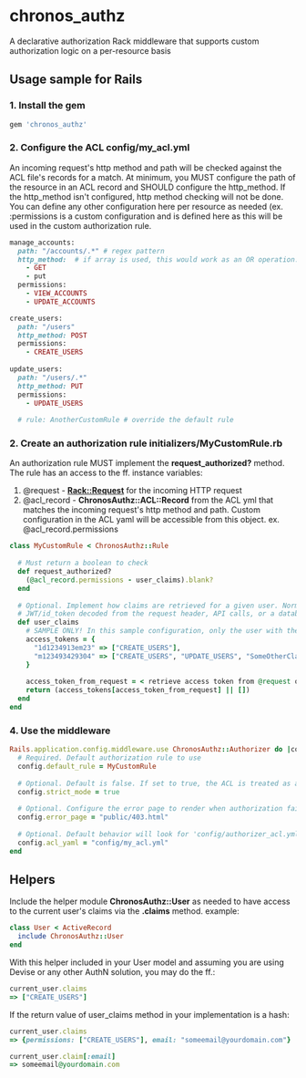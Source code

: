 # chronos_authz
A declarative authorization Rack middleware that supports custom authorization logic on a per-resource basis

## Usage sample for Rails
### 1. Install the gem
```ruby
gem 'chronos_authz'
```

### 2. Configure the ACL config/my_acl.yml
An incoming request's http method and path will be checked against the ACL file's records for a match. At minimum, you MUST configure the path of the resource in an ACL record and SHOULD configure the http_method. If the http_method isn't configured, http method checking will not be done. You can define any other configuration here per resource as needed (ex. :permissions is a custom configuration and is defined here as this will be used in the custom authorization rule.
    
```ruby
manage_accounts:
  path: "/accounts/.*" # regex pattern
  http_method:  # if array is used, this would work as an OR operation: checking if the incoming http request's method matches ANY of the configured http_method
    - GET
    - put
  permissions:
    - VIEW_ACCOUNTS
    - UPDATE_ACCOUNTS

create_users:
  path: "/users"
  http_method: POST
  permissions:
    - CREATE_USERS
    
update_users:
  path: "/users/.*"
  http_method: PUT
  permissions:
    - UPDATE_USERS
    
  # rule: AnotherCustomRule # override the default rule
```

### 2. Create an authorization rule initializers/MyCustomRule.rb
An authorization rule MUST implement the __request_authorized?__ method. The rule has an access to the ff. instance variables:

1. @request - [__Rack::Request__](https://www.rubydoc.info/gems/rack/Rack/Request) for the incoming HTTP request
2. @acl_record - __ChronosAuthz::ACL::Record__ from the ACL yml that matches the incoming request's http method and path. Custom configuration in the ACL yaml will be accessible from this object. ex. @acl_record.permissions

```ruby
class MyCustomRule < ChronosAuthz::Rule
  
  # Must return a boolean to check
  def request_authorized?
    (@acl_record.permissions - user_claims).blank?
  end
  
  # Optional. Implement how claims are retrieved for a given user. Normally claims could be retrieved using cookies,
  # JWT/id_token decoded from the request header, API calls, or a database query. Any value returned here will be available to the ChronosAuthz::User.claims helper module as well.
  def user_claims
    # SAMPLE ONLY! In this sample configuration, only the user with the access token '1d1234913em23' would only be able to successfully send a POST request to /users. Access token 'm123493429304' bearer could both create and update a User.
    access_tokens = {
      "1d1234913em23" => ["CREATE_USERS"],
      "m123493429304" => ["CREATE_USERS", "UPDATE_USERS", "SomeOtherClaimInOtherFormat", "any-format-should-work-claim"]
    }
    
    access_token_from_request = < retrieve access token from @request object >
    return (access_tokens[access_token_from_request] || [])
  end
end
```

### 4. Use the middleware
```ruby
Rails.application.config.middleware.use ChronosAuthz::Authorizer do |config|
  # Required. Default authorization rule to use
  config.default_rule = MyCustomRule
  
  # Optional. Default is false. If set to true, the ACL is treated as a whitelist of resource paths: authorization would return a 403 error if no ACL Record has been configured for a given resource path. If set to false, authorization check will only be done to the resources configured in the ACL.
  config.strict_mode = true
  
  # Optional. Configure the error page to render when authorization fails 
  config.error_page = "public/403.html"
  
  # Optional. Default behavior will look for 'config/authorizer_acl.yml'. Configure which ACL yml to use
  config.acl_yaml = "config/my_acl.yml"
end
```

## Helpers
Include the helper module __ChronosAuthz::User__ as needed to have access to the current user's claims via the __.claims__ method.
example:
```ruby
class User < ActiveRecord
  include ChronosAuthz::User
end
```

With this helper included in your User model and assuming you are using Devise or any other AuthN solution, you may do the ff.:
```ruby
current_user.claims
=> ["CREATE_USERS"]
```

If the return value of user_claims method in your implementation is a hash:
```ruby
current_user.claims
=> {permissions: ["CREATE_USERS"], email: "someemail@yourdomain.com"}

current_user.claim[:email]
=> someemail@yourdomain.com
```


